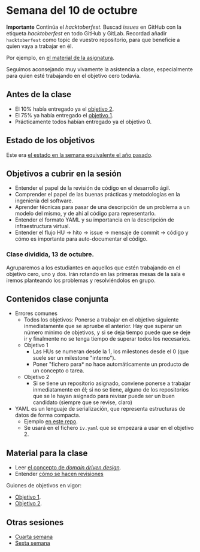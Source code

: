# Semana del 10 de octubre

**Importante** Continúa el *hacktoberfest*. Buscad *issues* en GitHub con la
etiqueta *hacktoberfest* en todo GitHub y GitLab. Recordad añadir
`hacktoberfest` como topic de vuestro repositorio, para que beneficie a quien
vaya a trabajar en él.

Por ejemplo, en [el material de la asignatura](https://github.com/JJ/IV).

Seguimos aconsejando muy vivamente la asistencia a clase, especialmente para
quien esté trabajando en el objetivo cero todavía.

## Antes de la clase

* El 10% había entregado ya el [objetivo
  2](https://jj.github.io/IV/documentos/proyecto/2.Entidad).
* El 75% ya había entregado el [objetivo
  1](http://jj.github.io/IV/documentos/proyecto/1.Infraestructura).
* Prácticamente todos habían entregado ya el objetivo 0.

## Estado de los objetivos



Este era [el estado en la semana equivalente el año
pasado](https://github.com/JJ/IV-21-22/blob/master/sesiones/semana-05.md).

## Objetivos a cubrir en la sesión

* Entender el papel de la revisión de código en el desarrollo ágil.
* Comprender el papel de las buenas prácticas y metodologías en la ingeniería
  del software.
* Aprender técnicas para pasar de una descripción de un problema a un modelo del
  mismo, y de ahí al código para representarlo.
* Entender el formato YAML y su importancia en la descripción de infraestructura
  virtual.
* Entender el flujo HU → hito → issue → mensaje de commit → código y cómo es
     importante para auto-documentar el código.

### Clase dividida, 13 de octubre.

Agruparemos a los estudiantes en aquellos que estén trabajando en el objetivo
  cero, uno y dos. Irán
  rotando en las primeras mesas de la sala e iremos planteando los problemas y
  resolviéndolos en grupo.

## Contenidos clase conjunta

* Errores comunes
  * Todos los objetivos: Ponerse a trabajar en el objetivo siguiente
    inmediatamente que se apruebe el anterior. Hay que superar un número mínimo
    de objetivos, y si se deja tiempo puede que se deje ir y finalmente no se
    tenga tiempo de superar todos los necesarios.
  * Objetivo 1
    * Las HUs se numeran desde la 1, los milestones desde el 0 (que suele ser un
    milestone "interno").
    * Poner "fichero para* no hace automáticamente un producto de un concepto o
      tarea.
  * Objetivo 2
    * Si se tiene un repositorio asignado, conviene ponerse a trabajar
      inmediatamente en él; si no se tiene, alguno de los repositorios que se le
      hayan asignado para revisar puede ser un buen candidato (siempre que se
      revise, claro)
* YAML es un lenguaje de serialización, que representa estructuras de datos
     de forma compacta.
     * Ejemplo [en este repo](../.github/workflows/ficheros.yml).
     * Se usará en el fichero `iv.yaml` que se empezará a usar en el objetivo 2.

## Material para la clase

* Leer [el concepto de *domain driven
  design*](https://jj.github.io/IV/preso/ddd.html).
* Entender [cómo se hacen
  revisiones](https://jj.github.io/IV/preso/revision.html)

Guiones de objetivos en vigor:

* [Objetivo 1](https://jj.github.io/IV/documentos/proyecto/1.Infraestructura).
* [Objetivo 2](https://jj.github.io/IV/documentos/proyecto/2.Entidad).

## Otras sesiones

* [Cuarta semana](semana-04.md)
* [Sexta semana](semana-06.md)

